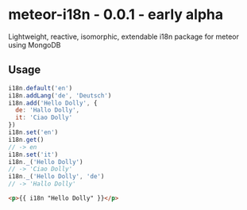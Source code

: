# meteor-i18n - 0.0.1 - early alpha
Lightweight, reactive, isomorphic, extendable i18n package for meteor using MongoDB

## Usage

```js
i18n.default('en')
i18n.addLang('de', 'Deutsch')
i18n.add('Hello Dolly', {
  de: 'Hallo Dolly',
  it: 'Ciao Dolly'
})
i18n.set('en')
i18n.get()
// -> en
i18n.set('it')
i18n._('Hello Dolly')
// -> 'Ciao Dolly'
i18n._('Hello Dolly', 'de')
// -> 'Hallo Dolly'
```

```html
<p>{{ i18n "Hello Dolly" }}</p>
```
